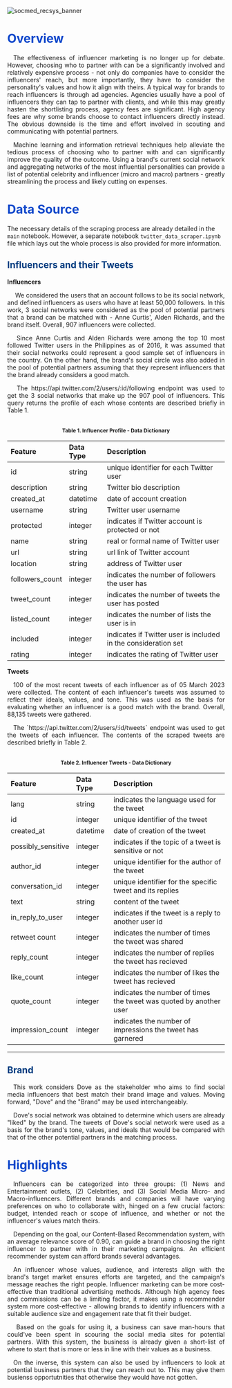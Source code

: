 ![socmed_recsys_banner](https://github.com/lorainemnrc/recsys-socmed-marketing/assets/23328647/6e39ee3d-330e-477f-9654-3239cc7a2633)

<h1 style="color: #1048CB"><b>Overview</b></h1>

<p align="justify">&emsp;The effectiveness of influencer marketing is no longer up for debate. However, choosing who to partner with can be a significantly involved and relatively expensive process - not only do companies have to consider the influencers' reach, but more importantly, they have to consider the personality's values and how it align with theirs. A typical way for brands to reach influencers is through ad agencies. Agencies usually have a pool of influencers they can tap to partner with clients, and while this may greatly hasten the shortlisting process, agency fees are significant. High agency fees are why some brands choose to contact influencers directly instead. The obvious downside is the time and effort involved in scouting and communicating with potential partners.
</p>
<p align="justify">&emsp;Machine learning and information retrieval techniques help alleviate the tedious process of choosing who to partner with and can significantly improve the quality of the outcome. Using a brand's current social network and aggregating networks of the most influential personalities can provide a list of potential celebrity and influencer (micro and macro) partners - greatly streamlining the process and likely cutting on expenses.
 </p>

<h1 style="color: #1048CB"><b>Data Source</b></h1>

The necessary details of the scraping process are already detailed in the `main` notebook. However, a separate notebook `twitter_data_scraper.ipynb` file which lays out the whole process is also provided for more information.

<h2 style="color: #003b7f"><b>Influencers and their Tweets</b></h2>

**Influencers**

<p align="justify">
&emsp; We considered the users that an account follows to be its social network, and defined influencers as users who have at least 50,000 followers. In this work, 3 social networks were considered as the pool of potential partners that a brand can be matched with - Anne Curtis', Alden Richards, and the brand itself. Overall, 907 influencers were collected.
</p>
<p align="justify">
&emsp; Since Anne Curtis and Alden Richards were among the top 10 most followed Twitter users in the Philippines as of 2016, it was assumed that their social networks could represent a good sample set of influencers in the country. On the other hand, the brand's social circle was also added in the pool of potential partners assuming that they represent influencers that the brand already considers a good match.
</p>
<p align="justify">
&emsp; The https://api.twitter.com/2/users/:id/following endpoint was used to get the 3 social networks that make up the 907 pool of influencers. This query returns the profile of each whose contents are described briefly in Table 1.
</p>
<br>
<center style="font-size:12px;font-style:default;"><b>Table 1. Influencer Profile - Data Dictionary</b></center>

|Feature    | Data Type     | Description                                                                           |
|:--------------|:-------------|:--------------------------------------------------------------------------------------|
|id|string|unique identifier for each Twitter user
|description|string| Twitter bio description
|created_at|datetime|date of account creation
|username|string|Twitter user username
|protected|integer|indicates if Twitter account is protected or not
|name|string|real or formal name of Twitter user
|url|string|url link of Twitter account
|location|string|address of Twitter user
|followers_count|integer|indicates the number of followers the user has
|tweet_count|integer|indicates the number of tweets the user has posted
|listed_count|integer|indicates the number of lists the user is in
|included|integer|indicates if Twitter user is included in the consideration set
|rating|integer|indicates the rating of Twitter user


**Tweets**

<p align="justify">
&emsp;100 of the most recent tweets of each influencer as of 05 March 2023 were collected. The content of each influencer's tweets was assumed to reflect their ideals, values, and tone. This was used as the basis for evaluating whether an influencer is a good match with the brand. Overall, 88,135 tweets were gathered.
</p>
<p align="justify">
&emsp;The `https://api.twitter.com/2/users/:id/tweets` endpoint was used to get the tweets of each influencer. The contents of the scraped tweets are described briefly in Table 2.
</p>
<br>
<center style="font-size:12px;font-style:default;"><b>Table 2. Influencer Tweets - Data Dictionary</b></center>

|Feature    | Data Type     | Description                                                                           |
|:--------------|:-------------|:--------------------------------------------------------------------------------------|
|lang|string|indicates the language used for the tweet
|id|integer| unique identifier of the tweet
|created_at|datetime|date of creation of the tweet
|possibly_sensitive|integer|indicates if the topic of a tweet is sensitive or not
|author_id|integer|unique identifier for the author of the tweet
|conversation_id|integer|unique identifier for the specific tweet and its replies
|text|string|content of the tweet
|in_reply_to_user|integer|indicates if the tweet is a reply to another user id
|retweet count|integer|indicates the number of times the tweet was shared
|reply_count|integer|indicates the number of replies the tweet has recieved
|like_count|integer|indicates the number of likes the tweet has recieved
|quote_count|integer|indicates the number of times the tweet was quoted by another user
|impression_count|integer|indicates the number of impressions the tweet has garnered

***
<h2 style="color: #003b7f"><b>Brand</b></h2>

<p align="justify">
&emsp;This work considers Dove as the stakeholder who aims to find social media influencers that best match their brand image and values. Moving forward, "Dove" and the "Brand" may be used interchangeably.
</p>

<p align="justify">
&emsp;Dove's social network was obtained to determine which users are already "liked" by the brand. The tweets of Dove's social network were used as a basis for the brand's tone, values, and ideals that would be compared with that of the other potential partners in the matching process.
</p>

<h1 style="color: #1048CB"><b>Highlights</b></h1>

<p align="justify">
&emsp;Influencers can be categorized into three groups: (1) News and Entertainment outlets, (2) Celebrities, and (3) Social Media Micro- and Macro-influencers. Different brands and companies will have varying preferences on who to collaborate with, hinged on a few crucial factors: budget, intended reach or scope of influence, and whether or not the influencer's values match theirs. </p>

<p align="justify">
&emsp;Depending on the goal, our Content-Based Recommendation system, with an average relevance score of 0.90, can guide a brand in choosing the right influencer to partner with in their marketing campaigns. An efficient recommender system can afford brands several advantages. </p>

<p align="justify">
&emsp;An influencer whose values, audience, and interests align with the brand's target market ensures efforts are targeted, and the campaign's message reaches the right people. Influencer marketing can be more cost-effective than traditional advertising methods. Although high agency fees and commissions can be a limiting factor, it makes using a recommender system more cost-effective - allowing brands to identify influencers with a suitable audience size and engagement rate that fit their budget. </p>

<p align="justify">
&emsp; Based on the goals for using it, a business can save man-hours that could've been spent in scouring the social media sites for potential partners. With this system, the business is already given a short-list of where to start that is more or less in line with their values as a business. </p>

<p align="justify">
&emsp;On the inverse, this system can also be used by influencers to look at potential business partners that they can reach out to. This may give them busienss opportutnities that otherwise they would have not gotten. </p>
